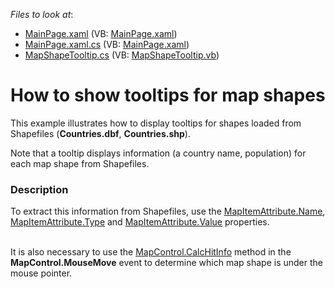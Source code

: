 <!-- default file list -->
*Files to look at*:

* [MainPage.xaml](./CS/ShowMapTooltips/MainPage.xaml) (VB: [MainPage.xaml](./VB/ShowMapTooltips/MainPage.xaml))
* [MainPage.xaml.cs](./CS/ShowMapTooltips/MainPage.xaml.cs) (VB: [MainPage.xaml](./VB/ShowMapTooltips/MainPage.xaml))
* [MapShapeTooltip.cs](./CS/ShowMapTooltips/MapShapeTooltip.cs) (VB: [MapShapeTooltip.vb](./VB/ShowMapTooltips/MapShapeTooltip.vb))
<!-- default file list end -->
# How to show tooltips for map shapes 


<p>This example illustrates how to display tooltips for shapes loaded from Shapefiles (<strong>Countries.dbf</strong>, <strong>Countries.shp</strong>).  <br />
</p><p>Note that a tooltip displays information (a country name, population) for each map shape from Shapefiles.</p><p></p>


<h3>Description</h3>

<p>To extract this information from Shapefiles, use the <a href="http://help.devexpress.com/#Silverlight/DevExpressXpfMapMapItemAttribute_Nametopic"><u>MapItemAttribute.Name</u></a>,  <a href="http://help.devexpress.com/#Silverlight/DevExpressXpfMapMapItemAttribute_Typetopic"><u>MapItemAttribute.Type</u></a> and <a href="http://help.devexpress.com/#Silverlight/DevExpressXpfMapMapItemAttribute_Valuetopic"><u>MapItemAttribute.Value</u></a> properties. </p><p><br />
It is also necessary to use the <a href="http://help.devexpress.com/#Silverlight/DevExpressXpfMapMapControl_CalcHitInfotopic"><u>MapControl.CalcHitInfo</u></a> method in the <strong>MapControl.MouseMove</strong> event to determine which map shape is under  the mouse pointer.</p><p><br />
</p>

<br/>


